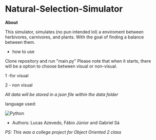 # Natural-Selection-Simulator


**About**

This simulator, simulates (no pun intended lol) a enviroment between herbivores, carnivores, and plants. With the goal of finding
a balance between them.

- how to use
  
Clone repository and run "main.py"
Please note that when it starts, there will be a option to choose between visual or non-visual.

1 -for visual

2 - non visual

*All data will be stored in a json file within the data folder*

language used:

![Python](https://img.shields.io/badge/python-3670A0?style=for-the-badge&logo=python&logoColor=ffdd54)

- Authors: Lucas Azevedo, Fábio Júnior and 	Gabriel Sá

*PS: This was a college project for Object Oriented 2 class*
